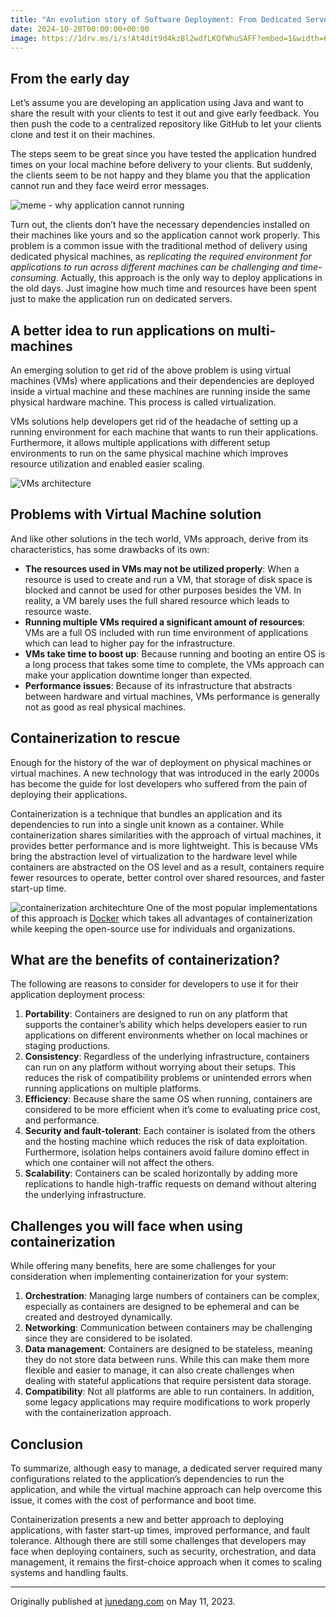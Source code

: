 ```yaml
---
title: "An evolution story of Software Deployment: From Dedicated Server to Containerization"
date: 2024-10-20T00:00:00+00:00
image: https://1drv.ms/i/s!At4dit9d4kzBl2wdfLKQfWhuSAFF?embed=1&width=660
---
```


## From the early day
Let’s assume you are developing an application using Java and want to share the result with your clients to test it out and give early feedback. You then push the code to a centralized repository like GitHub to let your clients clone and test it on their machines.

The steps seem to be great since you have tested the application hundred times on your local machine before delivery to your clients. But suddenly, the clients seem to be not happy and they blame you that the application cannot run and they face weird error messages.

![meme - why application cannot running](https://1drv.ms/i/s!At4dit9d4kzBl22QHh7Ecv14diZB?embed=1&width=660)

Turn out, the clients don’t have the necessary dependencies installed on their machines like yours and so the application cannot work properly. This problem is a common issue with the traditional method of delivery using dedicated physical machines, as _replicating the required environment for applications to run across different machines can be challenging and time-consuming_. Actually, this approach is the only way to deploy applications in the old days. Just imagine how much time and resources have been spent just to make the application run on dedicated servers.

## A better idea to run applications on multi-machines
An emerging solution to get rid of the above problem is using virtual machines (VMs) where applications and their dependencies are deployed inside a virtual machine and these machines are running inside the same physical hardware machine. This process is called virtualization.

VMs solutions help developers get rid of the headache of setting up a running environment for each machine that wants to run their applications. Furthermore, it allows multiple applications with different setup environments to run on the same physical machine which improves resource utilization and enabled easier scaling.

![VMs architecture](https://dev-to-uploads.s3.amazonaws.com/uploads/articles/nf45ch76i8q5896ylnmh.png)

## Problems with Virtual Machine solution
And like other solutions in the tech world, VMs approach, derive from its characteristics, has some drawbacks of its own:

- **The resources used in VMs may not be utilized properly**: When a resource is used to create and run a VM, that storage of disk space is blocked and cannot be used for other purposes besides the VM. In reality, a VM barely uses the full shared resource which leads to resource waste.
- **Running multiple VMs required a significant amount of resources**: VMs are a full OS included with run time environment of applications which can lead to higher pay for the infrastructure.
- **VMs take time to boost up**: Because running and booting an entire OS is a long process that takes some time to complete, the VMs approach can make your application downtime longer than expected.
- **Performance issues**: Because of its infrastructure that abstracts between hardware and virtual machines, VMs performance is generally not as good as real physical machines.

## Containerization to rescue
Enough for the history of the war of deployment on physical machines or virtual machines. A new technology that was introduced in the early 2000s has become the guide for lost developers who suffered from the pain of deploying their applications.

Containerization is a technique that bundles an application and its dependencies to run into a single unit known as a container. While containerization shares similarities with the approach of virtual machines, it provides better performance and is more lightweight. This is because VMs bring the abstraction level of virtualization to the hardware level while containers are abstracted on the OS level and as a result, containers require fewer resources to operate, better control over shared resources, and faster start-up time.

![containerization architechture](https://dev-to-uploads.s3.amazonaws.com/uploads/articles/mocpzd6jkfan0me5x78j.png)
One of the most popular implementations of this approach is [Docker](https://docs.docker.com/) which takes all advantages of containerization while keeping the open-source use for individuals and organizations.

## What are the benefits of containerization?
The following are reasons to consider for developers to use it for their application deployment process:

1. **Portability**: Containers are designed to run on any platform that supports the container’s ability which helps developers easier to run applications on different environments whether on local machines or staging productions.
2. **Consistency**: Regardless of the underlying infrastructure, containers can run on any platform without worrying about their setups. This reduces the risk of compatibility problems or unintended errors when running applications on multiple platforms.
3. **Efficiency**: Because share the same OS when running, containers are considered to be more efficient when it’s come to evaluating price cost, and performance.
4. **Security and fault-tolerant**: Each container is isolated from the others and the hosting machine which reduces the risk of data exploitation. Furthermore, isolation helps containers avoid failure domino effect in which one container will not affect the others.
5. **Scalability**: Containers can be scaled horizontally by adding more replications to handle high-traffic requests on demand without altering the underlying infrastructure.

## Challenges you will face when using containerization
While offering many benefits, here are some challenges for your consideration when implementing containerization for your system:

1. **Orchestration**: Managing large numbers of containers can be complex, especially as containers are designed to be ephemeral and can be created and destroyed dynamically.
2. **Networking**: Communication between containers may be challenging since they are considered to be isolated.
3. **Data management**: Containers are designed to be stateless, meaning they do not store data between runs. While this can make them more flexible and easier to manage, it can also create challenges when dealing with stateful applications that require persistent data storage.
4. **Compatibility**: Not all platforms are able to run containers. In addition, some legacy applications may require modifications to work properly with the containerization approach.

## Conclusion
To summarize, although easy to manage, a dedicated server required many configurations related to the application’s dependencies to run the application, and while the virtual machine approach can help overcome this issue, it comes with the cost of performance and boot time.

Containerization presents a new and better approach to deploying applications, with faster start-up times, improved performance, and fault tolerance. Although there are still some challenges that developers may face when deploying containers, such as security, orchestration, and data management, it remains the first-choice approach when it comes to scaling systems and handling faults.

---
Originally published at [junedang.com](https://junedang.com/an-evolution-story-of-software-deployment-from-dedicated-server-to-containerization/) on May 11, 2023.

